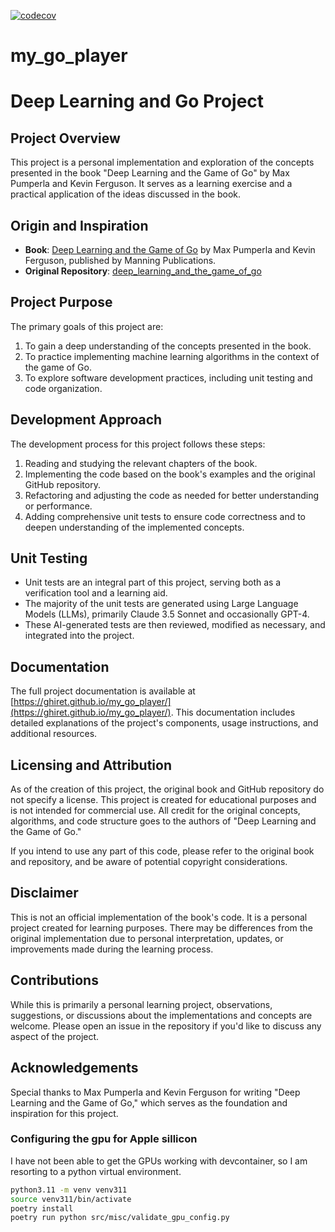 [![codecov](https://codecov.io/gh/ghiret/my_go_player/graph/badge.svg?token=GURIMLWFMA)](https://codecov.io/gh/ghiret/my_go_player)
# my_go_player
# Deep Learning and Go Project

## Project Overview

This project is a personal implementation and exploration of the concepts presented in the book "Deep Learning and the Game of Go" by Max Pumperla and Kevin Ferguson. It serves as a learning exercise and a practical application of the ideas discussed in the book.

## Origin and Inspiration

- **Book**: [Deep Learning and the Game of Go](https://www.manning.com/books/deep-learning-and-the-game-of-go) by Max Pumperla and Kevin Ferguson, published by Manning Publications.
- **Original Repository**: [deep_learning_and_the_game_of_go](https://github.com/maxpumperla/deep_learning_and_the_game_of_go)

## Project Purpose

The primary goals of this project are:

1. To gain a deep understanding of the concepts presented in the book.
2. To practice implementing machine learning algorithms in the context of the game of Go.
3. To explore software development practices, including unit testing and code organization.

## Development Approach

The development process for this project follows these steps:

1. Reading and studying the relevant chapters of the book.
2. Implementing the code based on the book's examples and the original GitHub repository.
3. Refactoring and adjusting the code as needed for better understanding or performance.
4. Adding comprehensive unit tests to ensure code correctness and to deepen understanding of the implemented concepts.

## Unit Testing

- Unit tests are an integral part of this project, serving both as a verification tool and a learning aid.
- The majority of the unit tests are generated using Large Language Models (LLMs), primarily Claude 3.5 Sonnet and occasionally GPT-4.
- These AI-generated tests are then reviewed, modified as necessary, and integrated into the project.

## Documentation

The full project documentation is available at [https://ghiret.github.io/my_go_player/](https://ghiret.github.io/my_go_player/). This documentation includes detailed explanations of the project's components, usage instructions, and additional resources.

## Licensing and Attribution

As of the creation of this project, the original book and GitHub repository do not specify a license. This project is created for educational purposes and is not intended for commercial use. All credit for the original concepts, algorithms, and code structure goes to the authors of "Deep Learning and the Game of Go."

If you intend to use any part of this code, please refer to the original book and repository, and be aware of potential copyright considerations.

## Disclaimer

This is not an official implementation of the book's code. It is a personal project created for learning purposes. There may be differences from the original implementation due to personal interpretation, updates, or improvements made during the learning process.

## Contributions

While this is primarily a personal learning project, observations, suggestions, or discussions about the implementations and concepts are welcome. Please open an issue in the repository if you'd like to discuss any aspect of the project.

## Acknowledgements

Special thanks to Max Pumperla and Kevin Ferguson for writing "Deep Learning and the Game of Go," which serves as the foundation and inspiration for this project.


### Configuring the gpu for Apple sillicon
I have not been able to get the GPUs working with devcontainer, so I am resorting to a python virtual environment.
```bash
python3.11 -m venv venv311
source venv311/bin/activate
poetry install
poetry run python src/misc/validate_gpu_config.py
```
